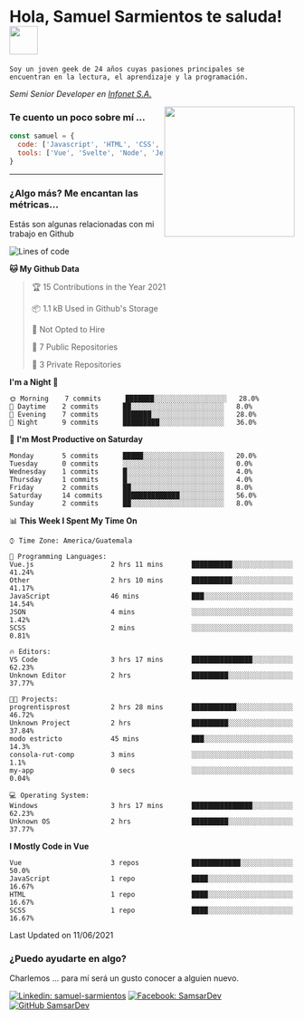 <h1>Hola, Samuel Sarmientos te saluda! <img src="https://media.giphy.com/media/ZEOAnq3ockGojO0E7n/giphy.gif" width="50"></h1>
<code>Soy un joven geek de 24 años cuyas pasiones principales se
encuentran en la lectura, el aprendizaje y la programación.</code>
<br>
<p><em>Semi Senior Developer en <a href="https://www.progrentis.com/">Infonet S.A.</a>
</em></p>
<img align='right' src="https://media.giphy.com/media/du3J3cXyzhj75IOgvA/giphy.gif" width="230">

### Te cuento un poco sobre mí ...

```javascript
const samuel = {
  code: ['Javascript', 'HTML', 'CSS', 'SASS', 'Python', 'C#'],
  tools: ['Vue', 'Svelte', 'Node', 'Jest', 'Strapi']
}
```
---

### ¿Algo más? Me encantan las métricas...
Estás son algunas relacionadas con mi trabajo en Github

<!--START_SECTION:waka-->
![Lines of code](https://img.shields.io/badge/From%20Hello%20World%20I%27ve%20Written-44843%20lines%20of%20code-blue)

**🐱 My Github Data** 

> 🏆 15 Contributions in the Year 2021
 > 
> 📦 1.1 kB Used in Github's Storage 
 > 
> 🚫 Not Opted to Hire
 > 
> 📜 7 Public Repositories 
 > 
> 🔑 3 Private Repositories  
 > 
**I'm a Night 🦉** 

```text
🌞 Morning    7 commits      ███████░░░░░░░░░░░░░░░░░░   28.0% 
🌆 Daytime    2 commits      ██░░░░░░░░░░░░░░░░░░░░░░░   8.0% 
🌃 Evening    7 commits      ███████░░░░░░░░░░░░░░░░░░   28.0% 
🌙 Night      9 commits      █████████░░░░░░░░░░░░░░░░   36.0%

```
📅 **I'm Most Productive on Saturday** 

```text
Monday       5 commits      █████░░░░░░░░░░░░░░░░░░░░   20.0% 
Tuesday      0 commits      ░░░░░░░░░░░░░░░░░░░░░░░░░   0.0% 
Wednesday    1 commits      █░░░░░░░░░░░░░░░░░░░░░░░░   4.0% 
Thursday     1 commits      █░░░░░░░░░░░░░░░░░░░░░░░░   4.0% 
Friday       2 commits      ██░░░░░░░░░░░░░░░░░░░░░░░   8.0% 
Saturday     14 commits     ██████████████░░░░░░░░░░░   56.0% 
Sunday       2 commits      ██░░░░░░░░░░░░░░░░░░░░░░░   8.0%

```


📊 **This Week I Spent My Time On** 

```text
⌚︎ Time Zone: America/Guatemala

💬 Programming Languages: 
Vue.js                   2 hrs 11 mins       ██████████░░░░░░░░░░░░░░░   41.24% 
Other                    2 hrs 10 mins       ██████████░░░░░░░░░░░░░░░   41.17% 
JavaScript               46 mins             ███░░░░░░░░░░░░░░░░░░░░░░   14.54% 
JSON                     4 mins              ░░░░░░░░░░░░░░░░░░░░░░░░░   1.42% 
SCSS                     2 mins              ░░░░░░░░░░░░░░░░░░░░░░░░░   0.81%

🔥 Editors: 
VS Code                  3 hrs 17 mins       ███████████████░░░░░░░░░░   62.23% 
Unknown Editor           2 hrs               █████████░░░░░░░░░░░░░░░░   37.77%

🐱‍💻 Projects: 
progrentisprost          2 hrs 28 mins       ███████████░░░░░░░░░░░░░░   46.72% 
Unknown Project          2 hrs               █████████░░░░░░░░░░░░░░░░   37.84% 
modo estricto            45 mins             ███░░░░░░░░░░░░░░░░░░░░░░   14.3% 
consola-rut-comp         3 mins              ░░░░░░░░░░░░░░░░░░░░░░░░░   1.1% 
my-app                   0 secs              ░░░░░░░░░░░░░░░░░░░░░░░░░   0.04%

💻 Operating System: 
Windows                  3 hrs 17 mins       ███████████████░░░░░░░░░░   62.23% 
Unknown OS               2 hrs               █████████░░░░░░░░░░░░░░░░   37.77%

```

**I Mostly Code in Vue** 

```text
Vue                      3 repos             ████████████░░░░░░░░░░░░░   50.0% 
JavaScript               1 repo              ████░░░░░░░░░░░░░░░░░░░░░   16.67% 
HTML                     1 repo              ████░░░░░░░░░░░░░░░░░░░░░   16.67% 
SCSS                     1 repo              ████░░░░░░░░░░░░░░░░░░░░░   16.67%

```



 Last Updated on 11/06/2021
<!--END_SECTION:waka-->

### ¿Puedo ayudarte en algo?
Charlemos ... para mí será un gusto conocer a alguien nuevo.

[![Linkedin: samuel-sarmientos](https://img.shields.io/badge/-Samuel%20Sarmientos-blue?style=flat-square&logo=Linkedin&logoColor=white)](https://www.linkedin.com/in/samuel-sarmientos)
[![Facebook: SamsarDev](https://img.shields.io/badge/-SamsarDev-white?style=flat-square&logo=Facebook)](https://www.facebook.com/Samsar.Dev)
[![GitHub SamsarDev](https://img.shields.io/github/followers/SamsarDev?label=follow&style=social)](https://github.com/SamsarDev)
